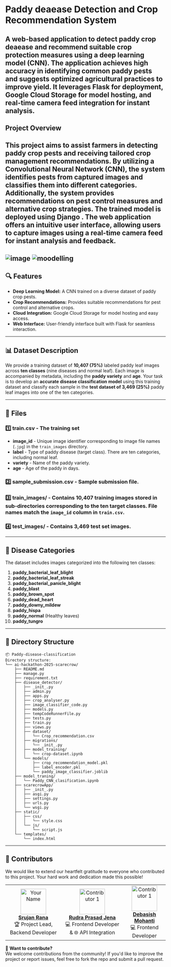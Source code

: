 # Paddy deaease Detection and Crop Recommendation System

A web-based application to detect paddy crop deaease and recommend suitable crop protection measures using a deep learning model (CNN). The application achieves high accuracy in identifying common paddy pests and suggests optimized agricultural practices to improve yield. It leverages Flask for deployment, Google Cloud Storage for model hosting, and real-time camera feed integration for instant analysis.
---

## Project Overview

This project aims to assist farmers in detecting paddy crop pests and receiving tailored crop management recommendations. By utilizing a Convolutional Neural Network (CNN), the system identifies pests from captured images and classifies them into different categories. Additionally, the system provides recommendations on pest control measures and alternative crop strategies. The trained model is deployed using Django . The web application offers an intuitive user interface, allowing users to capture images using a real-time camera feed for instant analysis and feedback.
---

![image](https://github.com/user-attachments/assets/3da53b46-8706-4465-ad0c-967ea6da45f9)
![moodelling](https://github.com/user-attachments/assets/741b00f5-facc-4cb5-8538-d2444da3b713)
---

## 🔍 Features
- **Deep Learning Model:** A CNN trained on a diverse dataset of paddy crop pests.
- **Crop Recommendations:** Provides suitable recommendations for pest control and alternative crops.
- **Cloud Integration:** Google Cloud Storage for model hosting and easy access.
- **Web Interface:** User-friendly interface built with Flask for seamless interaction.
  
---
## 📊 Dataset Description

We provide a training dataset of **10,407 (75%)** labeled paddy leaf images across **ten classes** (nine diseases and normal leaf). Each image is accompanied by metadata, including the **paddy variety** and **age**. Your task is to develop an **accurate disease classification model** using this training dataset and classify each sample in the **test dataset of 3,469 (25%)** paddy leaf images into one of the ten categories.

---

## 📁 Files

### **1️⃣ train.csv** - The training set
- **image_id** - Unique image identifier corresponding to image file names (`.jpg`) in the `train_images` directory.
- **label** - Type of paddy disease (target class). There are ten categories, including normal leaf.
- **variety** - Name of the paddy variety.
- **age** - Age of the paddy in days.

### **2️⃣ sample_submission.csv** - Sample submission file.

### **3️⃣ train_images/** - Contains **10,407** training images stored in sub-directories corresponding to the ten target classes. File names match the `image_id` column in `train.csv`.

### **4️⃣ test_images/** - Contains **3,469** test set images.

---

## 🌾 Disease Categories

The dataset includes images categorized into the following ten classes:

1. **paddy_bacterial_leaf_blight**
2. **paddy_bacterial_leaf_streak**
3. **paddy_bacterial_panicle_blight**
4. **paddy_blast**
5. **paddy_brown_spot**
6. **paddy_dead_heart**
7. **paddy_downy_mildew**
8. **paddy_hispa**
9. **paddy_normal** (Healthy leaves)
10. **paddy_tungro**

---

## 📂 Directory Structure

```plaintext
📦 Paddy-disease-classification
Directory structure:
└── ai-hackathon-2025-scarecrow/
    ├── README.md
    ├── manage.py
    ├── requirement.txt
    ├── disease_detector/
    │   ├── _init_.py
    │   ├── admin.py
    │   ├── apps.py
    │   ├── crop_analyser.py
    │   ├── image_classifier_code.py
    │   ├── models.py
    │   ├── tempCodeRunnerFile.py
    │   ├── tests.py
    │   ├── train.py
    │   ├── views.py
    │   ├── dataset/
    │   │   └── Crop_recommendation.csv
    │   ├── migrations/
    │   │   └── _init_.py
    │   ├── model_training/
    │   │   └── crop-dataset.ipynb
    │   └── models/
    │       ├── crop_recommendation_model.pkl
    │       ├── label_encoder.pkl
    │       └── paddy_image_classifier.joblib
    ├── model_traning/
    │   └── Paddy_CNN_clasification.ipynb
    ├── scarecrowApp/
    │   ├── _init_.py
    │   ├── asgi.py
    │   ├── settings.py
    │   ├── urls.py
    │   └── wsgi.py
    ├── static/
    │   ├── css/
    │   │   └── style.css
    │   └── js/
    │       └── script.js
    └── templates/
        └── index.html
```

---
## 🤝 **Contributors**  
We would like to extend our heartfelt gratitude to everyone who contributed to this project. Your hard work and dedication made this possible!  

<table>
  <tr>
    <td align="center">
      <img src="https://avatars.githubusercontent.com/u/125748305?v=4" width="80" height="80" alt="Your Name">
      <br>
      <a href="https://github.com/Srujanrana07"><b>Srujan Rana</b></a>
      <br>
      🏆 Project Lead, Backend Developer
    </td>
    <td align="center">
      <img src="https://avatars.githubusercontent.com/u/119315259?v=4" width="80" height="80" alt="Contributor 1">
      <br>
      <a href="https://github.com/contributor1"><b>Rudra Prasad Jena</b></a>
      <br>
      💻 Frontend Developer & 🌐 API Integration
    </td>
    <td align="center">
      <img src="https://avatars.githubusercontent.com/u/139056705?v=4" width="80" height="80" alt="Contributor 1">
      <br>
      <a href="https://github.com/Debasish-87"><b>Debasish Mohanti</b></a>
      <br>
      💻 Frontend Developer
    </td>
  </tr>
</table>

🌟 **Want to contribute?**  
We welcome contributions from the community! If you'd like to improve the project or report issues, feel free to fork the repo and submit a pull request.  

